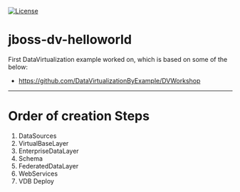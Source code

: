 [![License](https://img.shields.io/hexpm/l/plug.svg?maxAge=2592000)]()

# jboss-dv-helloworld
First DataVirtualization example worked on, which is based on some of the below:
- https://github.com/DataVirtualizationByExample/DVWorkshop

---

# Order of creation Steps
1. DataSources
2. VirtualBaseLayer
3. EnterpriseDataLayer
4. Schema
5. FederatedDataLayer
6. WebServices
7. VDB Deploy

